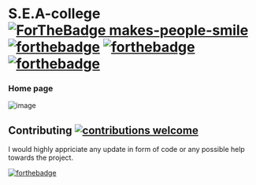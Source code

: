 # S.E.A-college [![ForTheBadge makes-people-smile](http://ForTheBadge.com/images/badges/makes-people-smile.svg)](https://GitHub.com/prashant333.com) [![forthebadge](https://forthebadge.com/images/badges/uses-html.svg)](https://forthebadge.com) [![forthebadge](https://forthebadge.com/images/badges/uses-css.svg)](https://forthebadge.com) [![forthebadge](https://forthebadge.com/images/badges/uses-js.svg)](https://forthebadge.com)


### Home page
![image](image/home.png)

## Contributing [![contributions welcome](https://img.shields.io/badge/contributions-welcome-brightgreen.svg?style=flat)](https://github.com/dwyl/esta/issues)
I would highly appriciate any update in form of code or any possible help towards the project.

[![forthebadge](https://forthebadge.com/images/badges/built-with-love.svg)](https://forthebadge.com)
